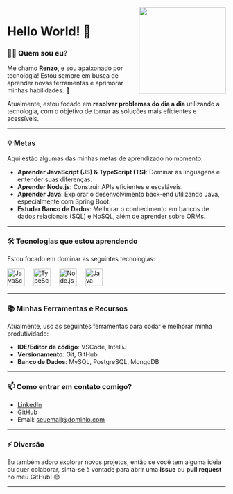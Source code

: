 <img align="right" height="200" src="https://i.gifer.com/79fI.gif"  />

# Hello World! 👋

### 👨‍💻 Quem sou eu?

Me chamo **Renzo**, e sou apaixonado por tecnologia! Estou sempre em busca de aprender novas ferramentas e aprimorar minhas habilidades. 🚀

Atualmente, estou focado em **resolver problemas do dia a dia** utilizando a tecnologia, com o objetivo de tornar as soluções mais eficientes e acessíveis.

---

### 💡 Metas

Aqui estão algumas das minhas metas de aprendizado no momento:

- **Aprender JavaScript (JS) & TypeScript (TS)**: Dominar as linguagens e entender suas diferenças.
- **Aprender Node.js**: Construir APIs eficientes e escaláveis.
- **Aprender Java**: Explorar o desenvolvimento back-end utilizando Java, especialmente com Spring Boot.
- **Estudar Banco de Dados**: Melhorar o conhecimento em bancos de dados relacionais (SQL) e NoSQL, além de aprender sobre ORMs.

---

### 🛠️ Tecnologias que estou aprendendo

Estou focado em dominar as seguintes tecnologias:

<div align="left">
  <img src="https://cdn.jsdelivr.net/gh/devicons/devicon/icons/javascript/javascript-original.svg" height="40" alt="JavaScript logo"  />
  <img width="12" />
  <img src="https://cdn.jsdelivr.net/gh/devicons/devicon/icons/typescript/typescript-original.svg" height="40" alt="TypeScript logo"  />
  <img width="12" />
  <img src="https://cdn.jsdelivr.net/gh/devicons/devicon/icons/nodejs/nodejs-original.svg" height="40" alt="Node.js logo"  />
  <img width="12" />
  <img src="https://cdn.jsdelivr.net/gh/devicons/devicon/icons/java/java-original.svg" height="40" alt="Java logo"  />
</div>

---

### 📚 Minhas Ferramentas e Recursos

Atualmente, uso as seguintes ferramentas para codar e melhorar minha produtividade:

- **IDE/Editor de código**: VSCode, IntelliJ
- **Versionamento**: Git, GitHub
- **Banco de Dados**: MySQL, PostgreSQL, MongoDB

---

### 📫 Como entrar em contato comigo?

- [LinkedIn](https://www.linkedin.com/in/seu-perfil)  
- [GitHub](https://github.com/seu-perfil)  
- Email: seuemail@dominio.com  

---

### ⚡ Diversão

Eu também adoro explorar novos projetos, então se você tem alguma ideia ou quer colaborar, sinta-se à vontade para abrir uma **issue** ou **pull request** no meu GitHub! 😊

---

